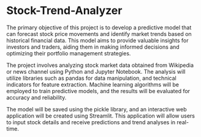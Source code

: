 # Stock-Trend-Analyzer

The primary objective of this project is to develop a predictive model that can forecast stock price movements and identify market trends based on historical financial data. This model aims to provide valuable insights for investors and traders, aiding them in making informed decisions and optimizing their portfolio management strategies.

The project involves analyzing stock market data obtained from Wikipedia or news channel using Python and Jupyter Notebook. The analysis will utilize libraries such as pandas for data manipulation, and technical indicators for feature extraction. Machine learning algorithms will be employed to train predictive models, and the results will be evaluated for accuracy and reliability.

The model will be saved using the pickle library, and an interactive web application will be created using Streamlit. This application will allow users to input stock details and receive predictions and trend analyses in real-time.
